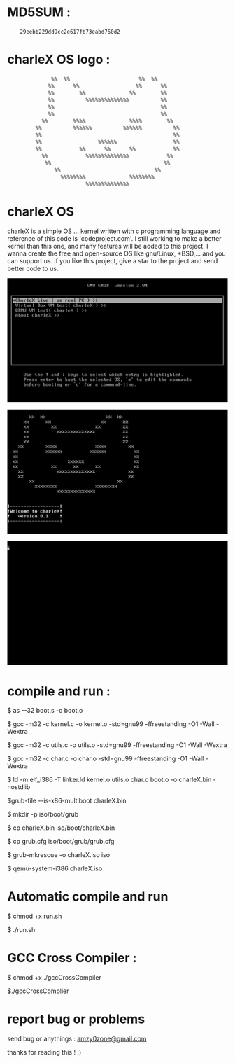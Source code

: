 # MD5SUM :

        29eebb229dd9cc2e617fb73eabd760d2    
    

# charleX OS logo :


                  %%  %%                      %%  %%      
                 %%      %%                  %%      %%   
                 %%        %%              %%        %%   
                 %%          %%%%%%%%%%%%%%          %%   
                 %%                                  %%   
                 %%                                  %%   
               %%        %%%%              %%%%        %% 
             %%          %%%%%%          %%%%%%          %%
             %%                                          %%
             %%                  %%%%%%                  %%
             %%            %%      %%      %%            %%
               %%            %%%%%%%%%%%%%%            %%  
                %%                                    %%  
                   %%                              %%      
                     %%%%%%%%              %%%%%%%%     
                             %%%%%%%%%%%%%%               



# charleX OS

charleX is a simple OS ... kernel written with c programming language and reference of this code is 'codeproject.com'.
I still working to make a better kernel than this one, and many features will be added to this project.
I wanna create the free and open-source OS like gnu/Linux, *BSD,... and you can support us. if you like this project, give a star to the project and send better code to us.


![screenshots](screenshots/charleXGrub.png)

![screenshots](screenshots/charleXLoadingAndLogo.png)

![screenshots](screenshots/charleXPrompt.png)


# compile and run :

$ as --32 boot.s -o boot.o

$ gcc -m32 -c kernel.c -o kernel.o -std=gnu99 -ffreestanding -O1 -Wall -Wextra

$ gcc -m32 -c utils.c -o utils.o -std=gnu99 -ffreestanding -O1 -Wall -Wextra

$ gcc -m32 -c char.c -o char.o -std=gnu99 -ffreestanding -O1 -Wall -Wextra

$ ld -m elf_i386 -T linker.ld kernel.o utils.o char.o boot.o -o charleX.bin -nostdlib

$grub-file --is-x86-multiboot charleX.bin

$ mkdir -p iso/boot/grub

$ cp charleX.bin iso/boot/charleX.bin

$ cp grub.cfg iso/boot/grub/grub.cfg

$ grub-mkrescue -o charleX.iso iso

$ qemu-system-i386 charleX.iso

# Automatic compile and run

$ chmod +x run.sh

$ ./run.sh


# GCC Cross Compiler :

$ chmod +x ./gccCrossCompiler

$./gccCrossComplier

# report bug or problems

send bug or anythings : amzy0zone@gmail.com

thanks for reading this ! :)
